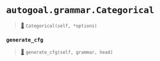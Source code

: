 # `autogoal.grammar.Categorical`

> [📝](/usr/lib/python3/dist-packages/autogoal/grammar/_cfg.py#L365)
> `Categorical(self, *options)`

### `generate_cfg`

> [📝](/usr/lib/python3/dist-packages/autogoal/grammar/_cfg.py#L373)
> `generate_cfg(self, grammar, head)`

